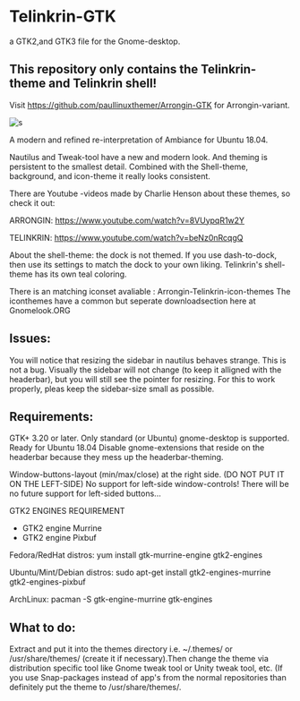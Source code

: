 # Telinkrin-GTK
a GTK2,and GTK3 file for the Gnome-desktop.


## This repository only contains the Telinkrin-theme and Telinkrin shell!
Visit https://github.com/paullinuxthemer/Arrongin-GTK for Arrongin-variant.


![s](https://cn.pling.com/img/6/6/d/b/a3f4d4dfbb6340c0e6a75bd68d38c8c2c527.jpg)

A modern and refined re-interpretation of Ambiance for Ubuntu 18.04.

Nautilus and Tweak-tool have a new and modern look. And theming is persistent to the smallest detail. Combined with the Shell-theme, background, and icon-theme it really looks consistent.

There are Youtube -videos made by Charlie Henson about these themes, so check it out:

ARRONGIN:
https://www.youtube.com/watch?v=8VUypqR1w2Y

TELINKRIN:
https://www.youtube.com/watch?v=beNz0nRcqgQ


About the shell-theme: the dock is not themed. If you use dash-to-dock, then use its settings to match the dock to your own liking. Telinkrin's shell-theme has its own teal coloring.

There is an matching iconset avaliable : Arrongin-Telinkrin-icon-themes
The iconthemes have a common but seperate downloadsection here at Gnomelook.ORG

## Issues:

You will notice that resizing the sidebar in nautilus behaves strange. This is not a bug. Visually the sidebar will not change (to keep it alligned with the headerbar), but you will still see the pointer for resizing. For this to work properly, pleas keep the sidebar-size small as possible.


## Requirements:

GTK+ 3.20 or later. Only standard (or Ubuntu) gnome-desktop is supported. Ready for Ubuntu 18.04
Disable gnome-extensions that reside on the headerbar because they mess up the headerbar-theming.

Window-buttons-layout (min/max/close) at the right side. (DO NOT PUT IT ON THE LEFT-SIDE)
No support for left-side window-controls! There will be no future support for left-sided buttons...

GTK2 ENGINES REQUIREMENT

- GTK2 engine Murrine
- GTK2 engine Pixbuf

Fedora/RedHat distros:
yum install gtk-murrine-engine gtk2-engines

Ubuntu/Mint/Debian distros:
sudo apt-get install gtk2-engines-murrine gtk2-engines-pixbuf

ArchLinux:
pacman -S gtk-engine-murrine gtk-engines

## What to do:

Extract and put it into the themes directory i.e. ~/.themes/ or /usr/share/themes/ (create it if necessary).Then change the theme via distribution specific tool like Gnome tweak tool or Unity tweak tool, etc. (If you use Snap-packages instead of app's from the normal repositories than definitely put the theme to /usr/share/themes/.
